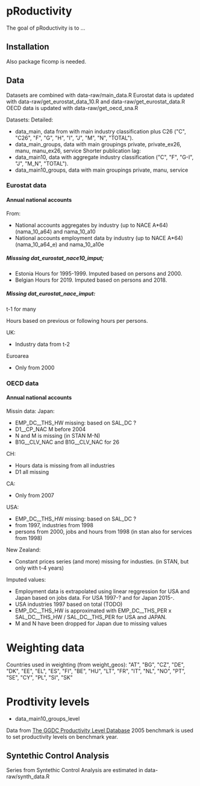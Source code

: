 
# pRoductivity

<!-- badges: start -->
<!-- badges: end -->

The goal of pRoductivity is to ...

## Installation


Also package ficomp is needed.

## Data

Datasets are combined with data-raw/main_data.R
Eurostat data is updated with data-raw/get_eurostat_data_10.R and data-raw/get_eurostat_data.R
OECD data is updated with data-raw/get_oecd_sna.R

Datasets:
Detailed:
 * data_main, data from with main industry classification plus C26 ("C", "C26", "F", "G", "H", "I", "J", "M", "N", "TOTAL").
 * data_main_groups, data with main groupings private, private_ex26, manu, manu_ex26, service
Shorter publication lag:
 * data_main10, data with aggregate industry classification ("C", "F", "G-I", "J", "M_N", "TOTAL").
 * data_main10_groups, data with main groupings private, manu, service
 



### Eurostat data

#### Annual national accounts

From:
* National accounts aggregates by industry (up to NACE A*64) (nama_10_a64) and nama_10_a10	 
* National accounts employment data by industry (up to NACE A*64) (nama_10_a64_e) and nama_10_a10e

##### Misssing dat_eurostat_nace10_imput;


* Estonia Hours for 1995-1999. Imputed based on persons and 2000.
* Belgian Hours for 2019. Imputed based on persons and 2018.

##### Missing dat_eurostat_nace_imput:

t-1 for many

Hours based on previous or following hours per persons.

UK:
* Industry data from t-2

Euroarea
* Only from 2000

### OECD data

#### Annual national accounts

Missin data:
 Japan:
- EMP_DC__THS_HW missing: based on SAL_DC ?
- D1__CP_NAC M before 2004
- N and M is missing (in STAN M-N)
- B1G__CLV_NAC and B1G__CLV_NAC for  26

CH:
- Hours data is missing from all industries
- D1 all missing

CA:
- Only from 2007

USA:
- EMP_DC__THS_HW missing: based on SAL_DC ?
- from 1997, industries from 1998
- persons from 2000, jobs and hours from 1998 (in stan also for services from 1998)

New Zealand:
- Constant prices series (and more) missing for industies. (in STAN, but only with t-4 years)

Imputed values:

 * Employment data is extrapolated using linear reggression for USA and Japan based on jobs data. For USA 1997-? and for Japan 2015-.
 * USA industries 1997 based on total (TODO)
 * EMP_DC__THS_HW is approximated with EMP_DC__THS_PER x SAL_DC__THS_HW / SAL_DC__THS_PER for USA and JAPAN.
 * M and N have been dropped for Japan due to missing values

# Weighting data

Countries used in weighting (from weight_geos): "AT", "BG", "CZ", "DE", "DK", "EE", "EL", "ES", "FI", "BE", 
"HU", "LT", "FR", "IT", "NL", "NO", "PT", "SE", "CY", "PL", "SI", "SK"

# Prodtivity levels

- data_main10_groups_level

Data from [The GGDC Productivity Level Database](https://www.rug.nl/ggdc/productivity/pld/) 2005 benchmark is used to set 
productivity levels on benchmark year.

## Syntethic Control Analysis

Series from Syntethic Control Analysis are estimated in data-raw/synth_data.R

